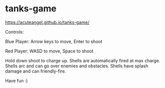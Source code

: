 # tanks-game

https://acuteangel.github.io/tanks-game/

Controls:

Blue Player: Arrow keys to move, Enter to shoot

Red Player: WASD to move, Space to shoot

Hold down shoot to charge up. Shells are automatically fired at max charge. Shells arc and can go over enemies and obstacles. Shells have splash damage and can friendly-fire.

Have fun :)
